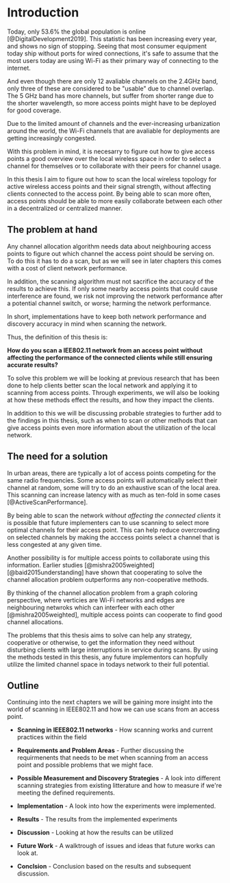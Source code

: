 Introduction
============

Today, only 53.6% the global population is online [@DigitalDevelopment2019]. 
This statistic has been increasing every year, and shows no sign of stopping.
Seeing that most consumer equipment today ship without ports for wired
connections, it's safe to assume that the most users today are using Wi-Fi as 
their primary way of connecting to the internet.

And even though there are only 12 avaliable channels on the 2.4GHz band, only three
of these are considered to be "usable" due to channel overlap. The 5 GHz band has
more channels, but suffer from shorter range due to the shorter wavelength, 
so more access points might have to be deployed for good coverage.

Due to the limited amount of channels and the ever-increasing urbanization
around the world, the Wi-Fi channels that are avaliable for deployments are 
getting increasingly congested.

With this problem in mind, it is necesarry to figure out how to give access points
a good overview over the local wireless space in order to select a channel for
themselves or to collaborate with their peers for channel usage.

In this thesis I aim to figure out how to scan the local wireless topology for
active wireless access points and their signal strength, without affecting
clients connected to the access point. By being able to scan more often,
access points should be able to more easily collaborate between each other in a
decentralized or centralized manner.


The problem at hand
-------------------

Any channel allocation algorithm needs data about neighbouring access points
to figure out which channel the access point should be serving on. To do this
it has to do a scan, but as we will see in later chapters this comes with a cost
of client network performance.

In addition, the scanning algorithm must not sacrifice the accuracy of the results
to achieve this. If only some nearby access points that could cause interference
are found, we risk not improving the network performance after a potential
channel switch, or worse; harming the network performance.

In short, implementations have to keep both network performance and discovery
accuracy in mind when scanning the network.

Thus, the definition of this thesis is:

**How do you scan a IEE802.11 network from an access point without affecting the
performance of the connected clients while still ensuring accurate results?**

To solve this problem we will be looking at previous research that has been done
to help clients better scan the local network and applying it to scanning from
access points. Through experiments, we will also be looking at how these methods 
effect the results, and how they impact the clients.

In addition to this we will be discussing probable strategies to further add to
the findings in this thesis, such as when to scan or other methods that can give
access points even more information about the utilization of the local network.


The need for a solution
-----------------------

In urban areas, there are typically a lot of access points competing for the
same radio frequencies. Some access points will automatically select their
channel at random, some will try to do an exhaustive scan of the local area.
This scanning can increase latency with as much as ten-fold in some cases
[@ActiveScanPerformance].

By being able to scan the network _without affecting the connected clients_ it
is possible that future implementers can to use scanning to select more optimal 
channels for their access point. This can help reduce overcrowding on selected
channels by making the acccess points select a channel that is less congested 
at any given time.

Another possibility is for multiple access points to collaborate using this 
information. Earlier studies [@mishra2005weighted] [@baid2015understanding]
have shown that cooperating to solve the channel allocation problem outperforms
any non-cooperative methods.

By thinking of the channel allocation problem from a graph coloring perspective,
where verticies are Wi-Fi networks and edges are neighbouring netwroks which can
interfeer with each other [@mishra2005weighted], multiple access points can 
cooperate to find good channel allocations.

The problems that this thesis aims to solve can help any strategy, cooperative
or otherwise, to get the information they need without disturbing clients with
large interruptions in service during scans. By using the methods tested in this
thesis, any future implementors can hopfully utilize the limited channel space 
in todays network to their full potential.


Outline
-------

Continuing into the next chapters we will be gaining more insight into the world
of scanning in IEEE802.11 and how we can use scans from an access point.

 - **Scanning in IEEE802.11 networks** - How scanning works and current 
   practices within the field

 - **Requirements and Problem Areas** - Further discussing the requirmenents
   that needs to be met when scanning from an access point and possible problems
   that we might face.
 
 - **Possible Measurement and Discovery Strategies** - A look into different 
   scanning strategies from existing litterature and how to measure if we're 
   meeting the defined requirements.
 
 - **Implementation** - A look into how the experiments were implemented.
 
 - **Results** - The results from the implemented experiments
 
 - **Discussion** - Looking at how the results can be utilized
 
 - **Future Work** - A walktrough of issues and ideas that future works can look at.
 
 - **Conclsion** - Conclusion based on the results and subsequent discussion.

